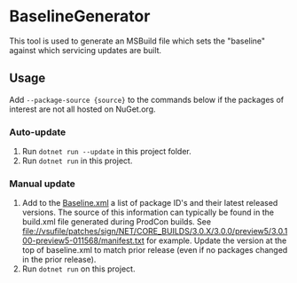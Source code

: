 # BaselineGenerator

This tool is used to generate an MSBuild file which sets the "baseline" against which servicing updates are built.

## Usage

Add `--package-source {source}` to the commands below if the packages of interest are not all hosted on NuGet.org.

### Auto-update

1. Run `dotnet run --update` in this project folder.
2. Run `dotnet run` in this project.

### Manual update

1. Add to the [Baseline.xml](/eng/Baseline.xml) a list of package ID's and their latest released versions. The source of
this information can typically be found in the build.xml file generated during ProdCon builds. See
<file://vsufile/patches/sign/NET/CORE_BUILDS/3.0.X/3.0.0/preview5/3.0.100-preview5-011568/manifest.txt> for example.
Update the version at the top of baseline.xml to match prior release (even if no packages changed in the prior release).
2. Run `dotnet run` on this project.

